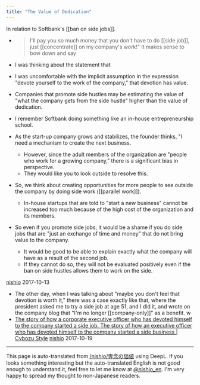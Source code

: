 ```yaml
---
title: "The Value of Dedication"
---
```


In relation to Softbank's [[ban on side jobs]].
- > I'll pay you so much money that you don't have to do [[side job]], just [[concentrate]] on my company's work!" It makes sense to bow down and say
- I was thinking about the statement that

- I was uncomfortable with the implicit assumption in the expression "devote yourself to the work of the company," that devotion has value.
- Companies that promote side hustles may be estimating the value of "what the company gets from the side hustle" higher than the value of dedication.
- I remember Softbank doing something like an in-house entrepreneurship school.
- As the start-up company grows and stabilizes, the founder thinks, "I need a mechanism to create the next business.
    - However, since the adult members of the organization are "people who work for a growing company," there is a significant bias in perspective.
    - They would like you to look outside to resolve this.
- So, we think about creating opportunities for more people to see outside the company by doing side work ([[parallel work]]).
    - In-house startups that are told to "start a new business" cannot be increased too much because of the high cost of the organization and its members.
- So even if you promote side jobs, it would be a shame if you do side jobs that are "just an exchange of time and money" that do not bring value to the company.
    - It would be good to be able to explain exactly what the company will have as a result of the second job.
    - If they cannot do so, they will not be evaluated positively even if the ban on side hustles allows them to work on the side.

[nishio](https://twitter.com/nishio/status/918645443130564608) 2017-10-13


- The other day, when I was talking about "maybe you don't feel that devotion is worth it," there was a case exactly like that, where the president asked me to try a side job at age 51, and I did it, and wrote on the company blog that "I'm no longer [[company-only]]" as a benefit. w
- [The story of how a corporate executive officer who has devoted himself to the company started a side job. The story of how an executive officer who has devoted himself to the company started a side business | Cybozu Style](https://cybozushiki.cybozu.co.jp/articles/m001198.html)
[nishio](https://twitter.com/nishio/status/920850375812333569) 2017-10-19
---
This page is auto-translated from [/nishio/専念の価値](https://scrapbox.io/nishio/専念の価値) using DeepL. If you looks something interesting but the auto-translated English is not good enough to understand it, feel free to let me know at [@nishio_en](https://twitter.com/nishio_en). I'm very happy to spread my thought to non-Japanese readers.